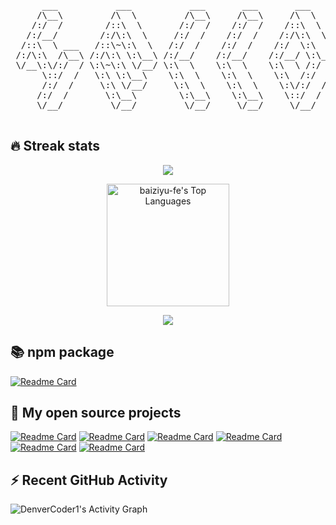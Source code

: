 <pre align="center">
      ___           ___           ___       ___       ___     
     /\__\         /\  \         /\__\     /\__\     /\  \    
    /:/  /        /::\  \       /:/  /    /:/  /    /::\  \   
   /:/__/        /:/\:\  \     /:/  /    /:/  /    /:/\:\  \  
  /::\  \ ___   /::\~\:\  \   /:/  /    /:/  /    /:/  \:\  \ 
 /:/\:\  /\__\ /:/\:\ \:\__\ /:/__/    /:/__/    /:/__/ \:\__\
 \/__\:\/:/  / \:\~\:\ \/__/ \:\  \    \:\  \    \:\  \ /:/  /
      \::/  /   \:\ \:\__\    \:\  \    \:\  \    \:\  /:/  / 
      /:/  /     \:\ \/__/     \:\  \    \:\  \    \:\/:/  /  
     /:/  /       \:\__\        \:\__\    \:\__\    \::/  /   
     \/__/         \/__/         \/__/     \/__/     \/__/    

</pre>


## 🔥 Streak stats


<p align="center">
  <img src="https://github-readme-streak-stats.herokuapp.com/?user=baiziyu-fe&theme=nightowl">
</p>
<p align="center">
  <img alt="baiziyu-fe's Top Languages" src="https://denvercoder1-github-readme-stats.vercel.app/api/top-langs/?username=baiziyu-fe&langs_count=8&layout=compact&theme=react&hide_border=true&bg_color=1F222E&title_color=F85D7F&icon_color=F8D866" height="196px"/>
      
</p>
<p align="center">
  <img src="https://github-readme-stats.vercel.app/api?username=baiziyu-fe&hide=contribs,prs&count_private=true&theme=radical">
</p>


## 📚 npm package

[![Readme Card](https://github-readme-stats.vercel.app/api/pin/?username=baiziyu-fe&repo=pre-me-cli&theme=nightowl)](https://www.npmjs.com/package/pre-me-cli)

## 📘 My open source projects

[![Readme Card](https://github-readme-stats.vercel.app/api/pin/?username=baiziyu-fe&repo=use-hooks&theme=radical)](https://github.com/baiziyu-fe/use-hooks)
[![Readme Card](https://github-readme-stats.vercel.app/api/pin/?username=baiziyu-fe&repo=housekeeper-fe&theme=nightowl)](https://github.com/baiziyu-fe/housekeeper-fe)
[![Readme Card](https://github-readme-stats.vercel.app/api/pin/?username=baiziyu-fe&repo=XDU-smart-lab&theme=tokyonight)](https://github.com/baiziyu-fe/XDU-smart-lab)
[![Readme Card](https://github-readme-stats.vercel.app/api/pin/?username=baiziyu-fe&repo=nest-learn-dev&theme=cobalt)](https://github.com/baiziyu-fe/nest-learn-dev)
[![Readme Card](https://github-readme-stats.vercel.app/api/pin/?username=baiziyu-fe&repo=free-note&theme=vue-dark)](https://github.com/baiziyu-fe/free-note)
[![Readme Card](https://github-readme-stats.vercel.app/api/pin/?username=baiziyu-fe&repo=messy-notes&theme=material-palenight)](https://github.com/baiziyu-fe/messy-notes)

## ⚡ Recent GitHub Activity
<img alt="DenverCoder1's Activity Graph" src="https://activity-graph.herokuapp.com/graph?username=baiziyu-fe&bg_color=1F222E&color=F8D866&line=F85D7F&point=FFFFFF&hide_border=true" />
